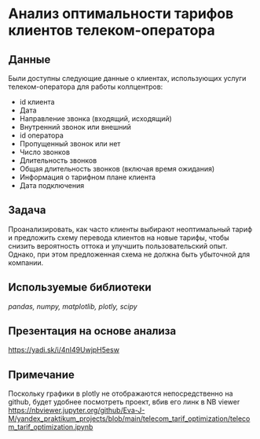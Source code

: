# Анализ оптимальности тарифов клиентов телеком-оператора


## Данные

Были доступны следующие данные о клиентах, использующих услуги телеком-оператора для работы коллцентров:
- id клиента
- Дата
- Направление звонка (входящий, исходящий)
- Внутренний звонок или внешний
- id оператора
- Пропущенный звонок или нет
- Число звонков
- Длительность звонков
- Общая длительность звонков (включая время ожидания)
- Информация о тарифном плане клиента
 - Дата подключения
           

## Задача
Проанализировать, как часто клиенты выбирают неоптимальный тариф и предложить схему перевода клиентов на новые тарифы, чтобы снизить вероятность оттока и улучшить пользовательский опыт. Однако, при этом предложенная схема не должна быть убыточной для компании.

## Используемые библиотеки
*pandas, numpy, matplotlib, plotly, scipy*

## Презентация на основе анализа
https://yadi.sk/i/4nI49UwjpH5esw

## Примечание
Поскольку графики в plotly не отображаются непосредственно на github, будет удобнее посмотреть проект, вбив его линк в NB viewer https://nbviewer.jupyter.org/github/Eva-J-M/yandex_praktikum_projects/blob/main/telecom_tarif_optimization/telecom_tarif_optimization.ipynb
